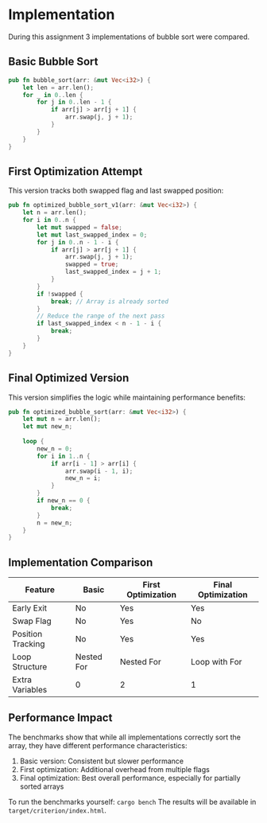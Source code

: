 # Implementation
During this assignment 3 implementations of bubble sort were compared.

## Basic Bubble Sort
```rust
pub fn bubble_sort(arr: &mut Vec<i32>) {
    let len = arr.len();
    for _ in 0..len {
        for j in 0..len - 1 {
            if arr[j] > arr[j + 1] {
                arr.swap(j, j + 1);
            }
        }
    }
}
```

## First Optimization Attempt
This version tracks both swapped flag and last swapped position:
```rust
pub fn optimized_bubble_sort_v1(arr: &mut Vec<i32>) {
    let n = arr.len();
    for i in 0..n {
        let mut swapped = false;
        let mut last_swapped_index = 0;
        for j in 0..n - 1 - i {
            if arr[j] > arr[j + 1] {
                arr.swap(j, j + 1);
                swapped = true;
                last_swapped_index = j + 1;
            }
        }
        if !swapped {
            break; // Array is already sorted
        }
        // Reduce the range of the next pass
        if last_swapped_index < n - 1 - i {
            break;
        }
    }
}
```
## Final Optimized Version
This version simplifies the logic while maintaining performance benefits:
```rust
pub fn optimized_bubble_sort(arr: &mut Vec<i32>) {
    let mut n = arr.len();
    let mut new_n;
    
    loop {
        new_n = 0;
        for i in 1..n {
            if arr[i - 1] > arr[i] {
                arr.swap(i - 1, i);
                new_n = i;
            }
        }
        if new_n == 0 {
            break;
        }
        n = new_n;
    }
}
```

## Implementation Comparison

| Feature | Basic | First Optimization | Final Optimization |
|---------|-------|-------------------|-------------------|
| Early Exit | No | Yes | Yes |
| Swap Flag | No | Yes | No |
| Position Tracking | No | Yes | Yes |
| Loop Structure | Nested For | Nested For | Loop with For |
| Extra Variables | 0 | 2 | 1 |


## Performance Impact
The benchmarks show that while all implementations correctly sort the array, they have different performance characteristics:

1. Basic version: Consistent but slower performance
2. First optimization: Additional overhead from multiple flags
3. Final optimization: Best overall performance, especially for partially sorted arrays

To run the benchmarks yourself:
`cargo bench`
The results will be available in `target/criterion/index.html`.